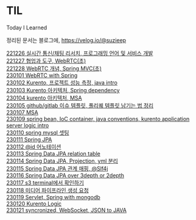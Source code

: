 # TIL

Today I Learned

정리된 문서는 블로그에,
https://velog.io/@suzieep

[221226 실시간 통신/채팅 리서치, 프로그래밍 언어 및 서비스 개발](https://github.com/suzieep/TIL/blob/main/221226.md)
<br/>
[221227 협업과 도구, WebRTC(초)](https://github.com/suzieep/TIL/blob/main/221227.md)
<br/>
[221228 WebRTC 개념, Spring MVC(초)](https://github.com/suzieep/TIL/blob/main/221228.md)
<br/>
[230101 WebRTC with Spring](https://github.com/suzieep/TIL/blob/main/230101.md)
<br/>
[230102 Kurento, 프로젝트 성능 측정, java intro](https://github.com/suzieep/TIL/blob/main/230102.md)
<br/>
[230103 Kurento 아키텍처, Spring dependency](https://github.com/suzieep/TIL/blob/main/230103.md)
<br/>
[230104 kurento 아키텍처, MSA](https://github.com/suzieep/TIL/blob/main/230104.md)
<br/>
[230105 github/gitlab 이슈 템플릿, 풀리퀘 템플릿 남기는 법 정리](https://github.com/suzieep/TIL/blob/main/230105.md)
<br/>
[230107 MSA](https://github.com/suzieep/TIL/blob/main/230107.md)
<br/>
[230109 spring bean, IoC container, java conventions, kurento application server logic intro](https://github.com/suzieep/TIL/blob/main/230109.md)
<br/>
[230110 spring mysql 셋팅](https://github.com/suzieep/TIL/blob/main/230110.md)
<br/>
[230111 Spring JPA](https://github.com/suzieep/TIL/blob/main/230111.md)
<br/>
[230112 @id 어노테이션](https://github.com/suzieep/TIL/blob/main/230112.md)
<br/>
[230113 Spring Data JPA relation table](https://github.com/suzieep/TIL/blob/main/230113.md)
<br/>
[230114 Spring Data JPA, Projection, yml 분리](https://github.com/suzieep/TIL/blob/main/230114.md)
<br/>
[230115 Spring Data JPA 관계 매핑, @Slf4j](https://github.com/suzieep/TIL/blob/main/230115.md)
<br/>
[230116 Spring Data JPA over 3depth or 2depth](https://github.com/suzieep/TIL/blob/main/230116.md)
<br/>
[230117 s3 terminal에서 확인하기](https://github.com/suzieep/TIL/blob/main/230117.md)
<br/>
[230118 미디어 파이프라인 생성 요청](https://github.com/suzieep/TIL/blob/main/230118.md)
<br/>
[230119 Servlet, Spring with mongodb](https://github.com/suzieep/TIL/blob/main/230119.md)
<br/>
[230120 Kurento Logic](https://github.com/suzieep/TIL/blob/main/230120.md)
<br/>
[230121 syncronized, WebSocket, JSON to JAVA](https://github.com/suzieep/TIL/blob/main/230121.md)
